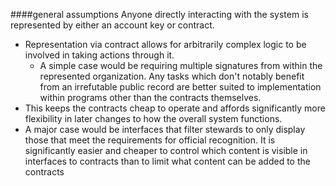 ####general assumptions
Anyone directly interacting with the system is represented by either an account key or contract.
  * Representation via contract allows for arbitrarily complex logic to be involved in taking actions through it.
    * A simple case would be requiring multiple signatures from within the represented organization.
Any tasks which don't notably benefit from an irrefutable public record are better suited to implementation within programs other than the contracts themselves.
  * This keeps the contracts cheap to operate and affords significantly more flexibility in later changes to how the overall system functions.
  * A major case would be interfaces that filter stewards to only display those that meet the requirements for official recognition.
It is significantly easier and cheaper to control which content is visible in interfaces to contracts than to limit what content can be added to the contracts
